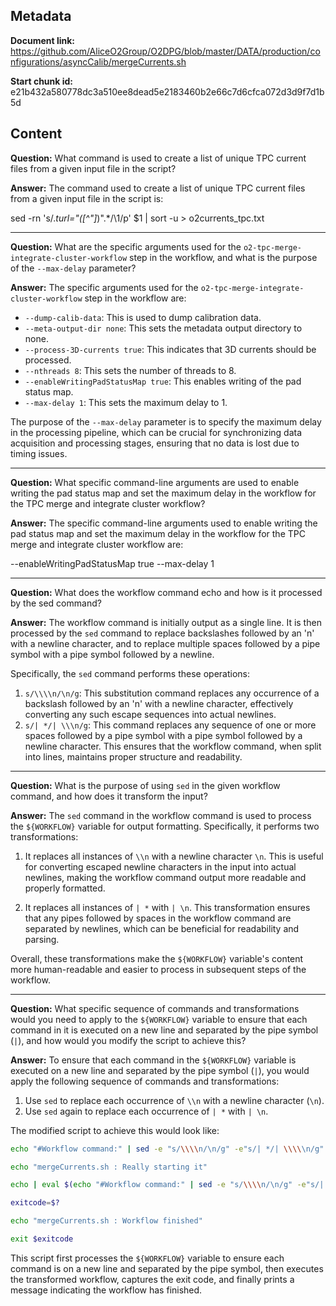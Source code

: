 ## Metadata

**Document link:** https://github.com/AliceO2Group/O2DPG/blob/master/DATA/production/configurations/asyncCalib/mergeCurrents.sh

**Start chunk id:** e21b432a580778dc3a510ee8dead5e2183460b2e66c7d6cfca072d3d9f7d1b5d

## Content

**Question:** What command is used to create a list of unique TPC current files from a given input file in the script?

**Answer:** The command used to create a list of unique TPC current files from a given input file in the script is:

sed -rn 's/.*turl="([^"]*)".*/\1/p' $1 | sort -u > o2currents_tpc.txt

---

**Question:** What are the specific arguments used for the `o2-tpc-merge-integrate-cluster-workflow` step in the workflow, and what is the purpose of the `--max-delay` parameter?

**Answer:** The specific arguments used for the `o2-tpc-merge-integrate-cluster-workflow` step in the workflow are:

- `--dump-calib-data`: This is used to dump calibration data.
- `--meta-output-dir none`: This sets the metadata output directory to none.
- `--process-3D-currents true`: This indicates that 3D currents should be processed.
- `--nthreads 8`: This sets the number of threads to 8.
- `--enableWritingPadStatusMap true`: This enables writing of the pad status map.
- `--max-delay 1`: This sets the maximum delay to 1.

The purpose of the `--max-delay` parameter is to specify the maximum delay in the processing pipeline, which can be crucial for synchronizing data acquisition and processing stages, ensuring that no data is lost due to timing issues.

---

**Question:** What specific command-line arguments are used to enable writing the pad status map and set the maximum delay in the workflow for the TPC merge and integrate cluster workflow?

**Answer:** The specific command-line arguments used to enable writing the pad status map and set the maximum delay in the workflow for the TPC merge and integrate cluster workflow are:

--enableWritingPadStatusMap true
--max-delay 1

---

**Question:** What does the workflow command echo and how is it processed by the sed command?

**Answer:** The workflow command is initially output as a single line. It is then processed by the `sed` command to replace backslashes followed by an 'n' with a newline character, and to replace multiple spaces followed by a pipe symbol with a pipe symbol followed by a newline.

Specifically, the `sed` command performs these operations:
1. `s/\\\\n/\n/g`: This substitution command replaces any occurrence of a backslash followed by an 'n' with a newline character, effectively converting any such escape sequences into actual newlines.
2. `s/| */| \\\n/g`: This command replaces any sequence of one or more spaces followed by a pipe symbol with a pipe symbol followed by a newline character. This ensures that the workflow command, when split into lines, maintains proper structure and readability.

---

**Question:** What is the purpose of using `sed` in the given workflow command, and how does it transform the input?

**Answer:** The `sed` command in the workflow command is used to process the `${WORKFLOW}` variable for output formatting. Specifically, it performs two transformations:

1. It replaces all instances of `\\n` with a newline character `\n`. This is useful for converting escaped newline characters in the input into actual newlines, making the workflow command output more readable and properly formatted.

2. It replaces all instances of `| *` with `| \n`. This transformation ensures that any pipes followed by spaces in the workflow command are separated by newlines, which can be beneficial for readability and parsing.

Overall, these transformations make the `${WORKFLOW}` variable's content more human-readable and easier to process in subsequent steps of the workflow.

---

**Question:** What specific sequence of commands and transformations would you need to apply to the `${WORKFLOW}` variable to ensure that each command in it is executed on a new line and separated by the pipe symbol (`|`), and how would you modify the script to achieve this?

**Answer:** To ensure that each command in the `${WORKFLOW}` variable is executed on a new line and separated by the pipe symbol (`|`), you would apply the following sequence of commands and transformations:

1. Use `sed` to replace each occurrence of `\\n` with a newline character (`\n`).
2. Use `sed` again to replace each occurrence of `| *` with `| \n`.

The modified script to achieve this would look like:

```bash
echo "#Workflow command:" | sed -e "s/\\\\n/\n/g" -e"s/| */| \\\\\n/g"

echo "mergeCurrents.sh : Really starting it"

echo | eval $(echo "#Workflow command:" | sed -e "s/\\\\n/\n/g" -e"s/| */| \\\\\n/g")

exitcode=$?

echo "mergeCurrents.sh : Workflow finished"

exit $exitcode
```

This script first processes the `${WORKFLOW}` variable to ensure each command is on a new line and separated by the pipe symbol, then executes the transformed workflow, captures the exit code, and finally prints a message indicating the workflow has finished.